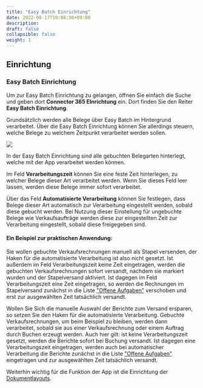 ```yaml
---
title: "Easy Batch Einrichtung"
date: 2022-08-17T10:08:56+09:00
description: 
draft: false
collapsible: false
weight: 1
---
```

## Einrichtung

### Easy Batch Einrichtung

Um zur Easy Batch Einrichtung zu gelangen, öffnen Sie einfach die Suche und geben dort **Connector 365 EInrichtung** ein.
Dort finden Sie den Reiter **Easy Batch Einrichtung**.

Grundsätzlich werden alle Belege über Easy Batch im Hintergrund verarbeitet.
Über die Easy Batch Einrichtung können Sie allerdings steuern, welche Belege zu welchem Zeitpunkt verarbeitet werden sollen.

![](images/apps/Easy_Batch/de-de/app_setup.png)

In der Easy Batch Einrichtung sind alle gebuchten Belegarten hinterlegt, welche mit der App verarbeitet werden können.

Im Feld **Verarbeitungszeit** können Sie eine feste Zeit hinterlegen, zu welcher Belege dieser Art verarbeitet werden. Wenn Sie dieses Feld leer lassen, werden diese Belege immer sofort verarbeitet.

Über das Feld **Automatisierte Verarbeitung** können Sie festlegen, dass Belege dieser Art automatisch zur Verarbeitung eingestellt werden, sobald diese gebucht werden.
Bei Nutzung dieser Einstellung für ungebuchte Belege wie Verkaufsaufträge werden diese zur eingestellten Zeit zur Verarbeitung eingestellt, sobald diese freigegeben sind.

#### Ein Beispiel zur praktischen Anwendung:
Sie wollen gebuchte Verkaufsrechnungen manuell als Stapel versenden, der Haken für die automatisierte Verarbeitung ist also nicht gesetzt. Ist außerdem im Feld Verarbeitungszeit keine Zeit eingetragen, werden die gebuchten Verkaufsrechnungen sofort versandt, nachdem sie markiert wurden und der Stapelversand aktiviert.
Ist dagegen im Feld Verarbeitungszeit eine Zeit eingetragen, so werden die Rechnungen im Stapelversand zunächst in die Liste ["Offene Aufgaben"](de-de/apps/easy-batch/working-with-easy-batch/open-tasks/) verschoben und erst zur ausgewählten Zeit tatsächlich versandt.

Wollen Sie Sich die manuelle Auswahl der Berichte zum Versand ersparen, so setzen Sie den Haken für die automatisierte Verarbeitung. Gebuchte Verkaufsrechnungen, um beim Beispiel zu bleiben, werden dann verarbeitet, sobald sie aus einer Verkaufsrechnung oder einem Auftrag durch Buchen erzeugt werden.
Auch hier gilt: ist keine Verarbeitungszeit gesetzt, werden die Berichte sofort bei Buchung versandt. Ist dagegen eine Verarbeitungszeit eingetragen, werden auch bei automatischer Verarbeitung die Berichte zunächst in die Liste ["Offene Aufgaben"](de-de/apps/easy-batch/working-with-easy-batch/open-tasks/) eingetragen und zur ausgewählten Zeit tatsächlich versandt.

Weiterhin wichtig für die Funktion der App ist die Einrichtung der [Dokumentlayouts](de-de/apps/easy-batch/first-steps/setup/document-layouts/).